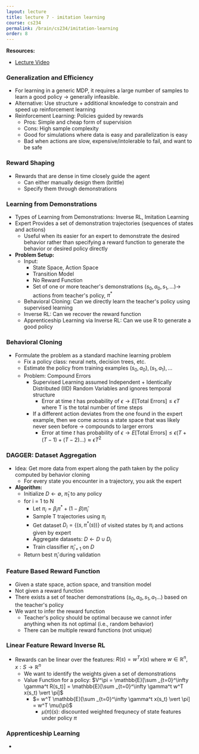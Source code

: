 ```yaml
---
layout: lecture
title: lecture 7 - imitation learning
course: cs234
permalink: /brain/cs234/imitation-learning
order: 8
---
```


**Resources:**
- [Lecture Video](https://youtu.be/V7CY68zH6ps?feature=shared)

### Generalization and Efficiency
- For learning in a generic MDP, it requires a large number of samples to learn a good policy $\rightarrow$ generally infeasible.
- Alternative: Use structure + additional knowledge to constrain and speed up reinforcement learning
- Reinforcement Learning: Policies guided by rewards
  - Pros: Simple and cheap form of supervision
  - Cons: High sample complexity
  - Good for simulations where data is easy and parallelization is easy
  - Bad when actions are slow, expensive/intolerable to fail, and want to be safe

### Reward Shaping
- Rewards that are dense in time closely guide the agent
  - Can either manually design them (brittle)
  - Specify them through demonstrations

### Learning from Demonstrations
- Types of Learning from Demonstrations: Inverse RL, Imitation Learning
- Expert Provides a set of demonstration trajectories (sequences of states and actions)
  - Useful when its easier for an expert to demonstrate the desired behavior rather than specifying a reward function to generate the behavior or desired policy directly
- **Problem Setup:**
  - Input:
    - State Space, Action Space
    - Transition Model
    - No Reward Function
    - Set of one or more teacher's demonstrations $(s_0, a_0, s_1, \dots) \rightarrow$ actions from teacher's policy, $\pi^\ast$
  - Behavioral Cloning: Can we directly learn the teacher's policy using supervised learning
  - Inverse RL: Can we recover the reward function
  - Apprenticeship Learning via Inverse RL: Can we use R to generate a good policy

### Behavioral Cloning
- Formulate the problem as a standard machine learning problem
  - Fix a policy class: neural nets, decision trees, etc.
  - Estimate the policy from training examples $(s_0, a_0),(s_1, a_1), \dots$
  - Problem: Compound Errors
    - Supervised Learning assumed Independent + Identically Distributed (IID) Random Variables and ignores temporal structure
      - Error at time $t$ has probability of $\epsilon \rightarrow E[\text{Total Errors}] \leq \epsilon T$ where T is the total number of time steps
    - If a different action deviates from the one found in the expert example, then we come across a state space that was likely never seen before $\rightarrow$ compounds to larger errors
      - Error at time $t$ has probability of $\epsilon \rightarrow E[\text{Total Errors}] \leq \epsilon(T + (T-1) + (T-2) \dots) \approx \epsilon T^2$

### DAGGER: Dataset Aggregation
- Idea: Get more data from expert along the path taken by the policy computed by behavior cloning
  - For every state you encounter in a trajectory, you ask the expert
- **Algorithm:**
  - Initialize $D \leftarrow \emptyset$, $\hat{\pi}_1$ to any policy
  - for i = 1 to N
    - Let $\pi_i = \beta_i\pi^\ast + (1-\beta)\hat{\pi}_i$
    - Sample T trajectories using $\pi_i$
    - Get dataset $D_i = \{(s, \pi^\ast(s))\}$ of visited states by $\pi_i$ and actions given by expert
    - Aggregate datasets: $D \leftarrow D \cup D_i$
    - Train classifier $\hat{\pi} _{i+1}$ on $D$
  - Return best $\hat{\pi}_i$ during validation

### Feature Based Reward Function
- Given a state space, action space, and transition model
- Not given a reward function
- There exists a set of teacher demonstrations $(s_0, a_0, s_1, a_1 \dots)$ based on the teacher's policy
- We want to infer the reward function 
  - Teacher's policy should be optimal because we cannot infer anything when its not optimal (i.e., random behavior)
  - There can be multiple reward functions (not unique)

### Linear Feature Reward Inverse RL
- Rewards can be linear over the features: $R(s) = w^Tx(s)$ where $w \in \mathbb{R}^n ,  x: S \rightarrow \mathbb{R}^n$
  - We want to identify the weights given a set of demonstrations
  - Value Function for a policy: $V^\pi = \mathbb{E}[\sum _{t=0}^\infty \gamma^t R(s_t)] = \mathbb{E}[\sum _{t=0}^\infty \gamma^t w^T x(s_t) \vert \pi]$
    - $=  w^T \mathbb{E}[\sum _{t=0}^\infty \gamma^t x(s_t) \vert \pi] =  w^T \mu(\pi)$
      - $\mu(\pi)(s)$: discounted weighted frequnecy of state features under policy $\pi$

### Apprenticeship Learning
- 
